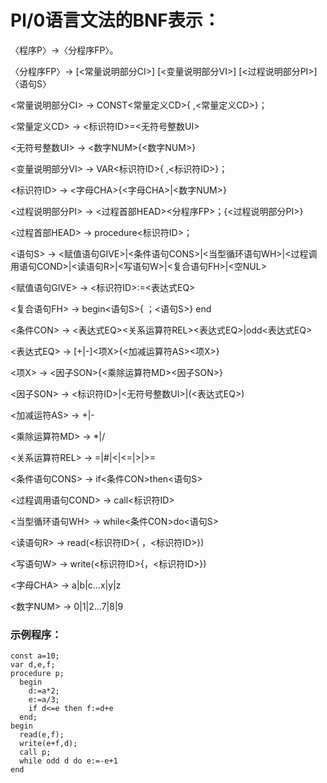 # Pl/0语言文法的BNF表示：

〈程序P〉→〈分程序FP〉。

〈分程序FP〉→ [<常量说明部分CI>] [<变量说明部分VI>] [<过程说明部分PI>]〈语句S〉

 <常量说明部分CI> → CONST<常量定义CD>{ ,<常量定义CD>}；

 <常量定义CD> → <标识符ID>=<无符号整数UI>

 <无符号整数UI> → <数字NUM>{<数字NUM>}

 <变量说明部分VI> → VAR<标识符ID>{ ,<标识符ID>}；

 <标识符ID> → <字母CHA>{<字母CHA>|<数字NUM>}

 <过程说明部分PI> → <过程首部HEAD><分程序FP>；{<过程说明部分PI>}

 <过程首部HEAD> → procedure<标识符ID>；

 <语句S> → <赋值语句GIVE>|<条件语句CONS>|<当型循环语句WH>|<过程调用语句COND>|<读语句R>|<写语句W>|<复合语句FH>|<空NUL>

 <赋值语句GIVE> → <标识符ID>:=<表达式EQ>

 <复合语句FH> → begin<语句S>{ ；<语句S>} end

 <条件CON> → <表达式EQ><关系运算符REL><表达式EQ>|odd<表达式EQ>

 <表达式EQ> → [+|-]<项X>{<加减运算符AS><项X>}

 <项X> → <因子SON>{<乘除运算符MD><因子SON>}

 <因子SON> → <标识符ID>|<无符号整数UI>|(<表达式EQ>)

 <加减运符AS> → +|-

 <乘除运算符MD> → *|/

 <关系运算符REL> → =|#|<|<=|>|>=

 <条件语句CONS> → if<条件CON>then<语句S>

 <过程调用语句COND> → call<标识符ID>

 <当型循环语句WH> → while<条件CON>do<语句S>

 <读语句R> → read(<标识符ID>{ ，<标识符ID>})

 <写语句W> → write(<标识符ID>{，<标识符ID>})

 <字母CHA> → a|b|c…x|y|z

 <数字NUM> → 0|1|2…7|8|9

###  示例程序：

```
const a=10;
var d,e,f;
procedure p;
  begin
  	d:=a*2;
  	e:=a/3;
  	if d<=e then f:=d+e
  end;
begin
  read(e,f);
  write(e+f,d);
  call p;
  while odd d do e:=-e+1
end
```

 

 

 

 